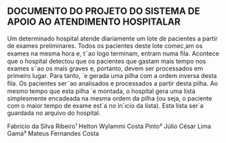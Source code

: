 
<h2>DOCUMENTO DO PROJETO DO SISTEMA DE APOIO AO ATENDIMENTO HOSPITALAR</h2>

Um determinado hospital atende diariamente um lote de pacientes a partir de exames preliminares. Todos os pacientes deste lote comec¸am os exames na mesma hora e, t˜ao logo terminam, entram numa ﬁla. Acontece que o hospital detectou que os pacientes que gastam mais tempo nos exames s˜ao os mais graves e, portanto, devem ser processados em primeiro lugar. Para tanto, ´e gerada uma pilha com a ordem inversa desta ﬁla. Os pacientes ser˜ao analisados e processados a partir desta pilha. Ao mesmo tempo que esta pilha ´e montada, o hospital gera uma lista simplesmente encadeada na mesma ordem da pilha (ou seja, o paciente com o maior tempo de exame est´a no in´ıcio da lista). Esta lista ser´a guardada no arquivo do hospital. 

Fabrício da Silva Ribeiro¹
Helton Wylammi Costa Pinto²
Júlio César Lima Gama³
Mateus Fernandes Costa

